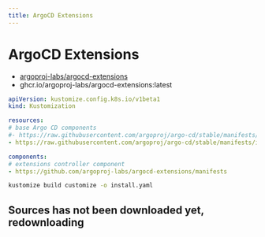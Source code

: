 ```yaml
---
title: ArgoCD Extensions
---
```


# ArgoCD Extensions

- [argoproj-labs/argocd-extensions](https://github.com/argoproj-labs/argocd-extensions)
- ghcr.io/argoproj-labs/argocd-extensions:latest

```yaml
apiVersion: kustomize.config.k8s.io/v1beta1
kind: Kustomization

resources:
# base Argo CD components
#- https://raw.githubusercontent.com/argoproj/argo-cd/stable/manifests/ha/install.yaml
- https://raw.githubusercontent.com/argoproj/argo-cd/stable/manifests/install.yaml

components:
# extensions controller component
- https://github.com/argoproj-labs/argocd-extensions/manifests
```

```bash
kustomize build customize -o install.yaml
```

## Sources has not been downloaded yet, redownloading
